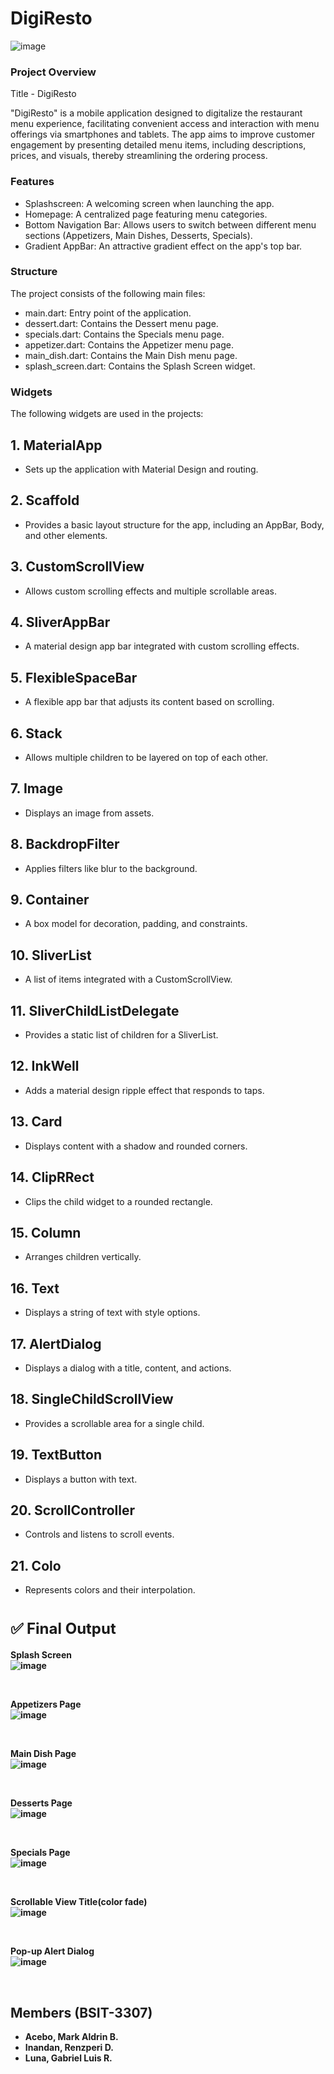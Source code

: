 # DigiResto

![image](https://github.com/user-attachments/assets/d845db92-0f6e-441c-a997-f79e0f4370d0)



### Project Overview
Title - DigiResto

"DigiResto" is a mobile application designed to digitalize the restaurant menu experience, facilitating convenient access and interaction with menu offerings via smartphones and tablets. The app aims to improve customer engagement by presenting detailed menu items, including descriptions, prices, and visuals, thereby streamlining the ordering process.


### Features
- Splashscreen: A welcoming screen when launching the app.
- Homepage: A centralized page featuring menu categories.
- Bottom Navigation Bar: Allows users to switch between different menu sections (Appetizers, Main Dishes, Desserts, Specials).
- Gradient AppBar: An attractive gradient effect on the app's top bar.
  
### Structure
The project consists of the following main files:

- main.dart: Entry point of the application.
- dessert.dart: Contains the Dessert menu page.
- specials.dart: Contains the Specials menu page.
- appetizer.dart: Contains the Appetizer menu page.
- main_dish.dart: Contains the Main Dish menu page.
- splash_screen.dart: Contains the Splash Screen widget.

### Widgets
The following widgets are used in the projects:

## 1. MaterialApp
- Sets up the application with Material Design and routing.

## 2. Scaffold
- Provides a basic layout structure for the app, including an AppBar, Body, and other elements.

## 3. CustomScrollView
- Allows custom scrolling effects and multiple scrollable areas.

## 4. SliverAppBar
- A material design app bar integrated with custom scrolling effects.

## 5. FlexibleSpaceBar
- A flexible app bar that adjusts its content based on scrolling.

## 6. Stack
- Allows multiple children to be layered on top of each other.

## 7. Image
- Displays an image from assets.

## 8. BackdropFilter
- Applies filters like blur to the background.

## 9. Container
- A box model for decoration, padding, and constraints.

## 10. SliverList
- A list of items integrated with a CustomScrollView.

## 11. SliverChildListDelegate
- Provides a static list of children for a SliverList.

## 12. InkWell
-  Adds a material design ripple effect that responds to taps.

## 13. Card
- Displays content with a shadow and rounded corners.

## 14. ClipRRect
- Clips the child widget to a rounded rectangle.

## 15. Column
-  Arranges children vertically.

## 16. Text
- Displays a string of text with style options.

## 17. AlertDialog
-  Displays a dialog with a title, content, and actions.

## 18. SingleChildScrollView
- Provides a scrollable area for a single child.

## 19. TextButton
-  Displays a button with text.

## 20. ScrollController
-  Controls and listens to scroll events.

## 21. Colo
-  Represents colors and their interpolation.

# <font size="5">✅ Final Output</font>
<b>Splash Screen<b><br>
![image](https://github.com/user-attachments/assets/b0d5f9c7-ddaf-4ebf-b5ab-b6691556051d)
</p><br>

<b>Appetizers Page<b><br>
![image](https://github.com/user-attachments/assets/48602433-b5ad-49ac-a261-c720976af6d7)
</p><br>

<b>Main Dish Page<b><br>
![image](https://github.com/user-attachments/assets/ed9b77b0-8021-462c-b42a-bc4748d0ac6b)
</p><br>

<b>Desserts Page<b><br>
![image](https://github.com/user-attachments/assets/7b0fcf13-9582-44dc-9c17-14149ec0ec6d)
</p><br>

<b>Specials Page<b><br>
![image](https://github.com/user-attachments/assets/f5fd1b09-26b4-491a-8064-71e0cc8a8c9d)
</p><br>

<b>Scrollable View Title(color fade)<b><br>
![image](https://github.com/user-attachments/assets/a43991f5-ab5c-4925-a253-23b2e86f5bfd)
</p><br>

<b>Pop-up Alert Dialog<b><br>
![image](https://github.com/user-attachments/assets/495ee1b9-b711-49cc-bec2-f42e338cd63f)
</p><br>


## Members (BSIT-3307)
- Acebo, Mark Aldrin B.
- Inandan, Renzperi D.
- Luna, Gabriel Luis R.
